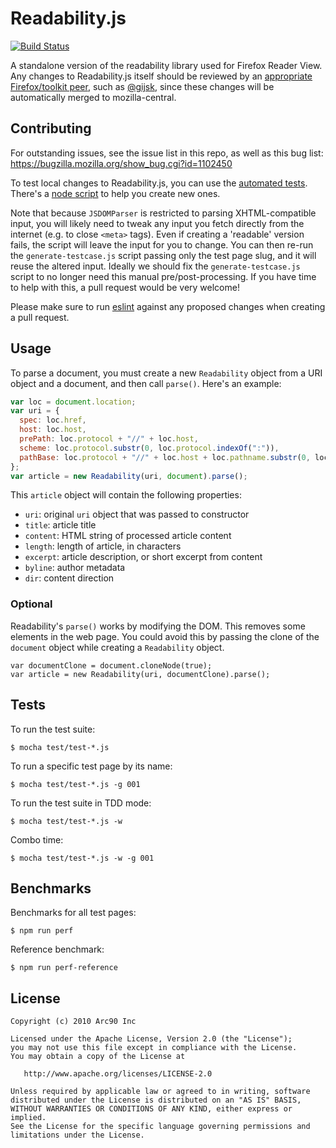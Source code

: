 # Readability.js

[![Build Status](https://travis-ci.org/mozilla/readability.svg?branch=master)](https://travis-ci.org/mozilla/readability)

A standalone version of the readability library used for Firefox Reader View. Any changes to Readability.js itself should be reviewed by an [appropriate Firefox/toolkit peer](https://wiki.mozilla.org/Modules/Firefox), such as [@gijsk](https://github.com/gijsk), since these changes will be automatically merged to mozilla-central.

## Contributing

For outstanding issues, see the issue list in this repo, as well as this bug list: https://bugzilla.mozilla.org/show_bug.cgi?id=1102450

To test local changes to Readability.js, you can use the [automated tests](#tests). There's a [node script](https://github.com/mozilla/readability/blob/master/test/generate-testcase.js) to help you create new ones.

Note that because `JSDOMParser` is restricted to parsing XHTML-compatible input, you will likely need to tweak any input you fetch directly from the internet (e.g. to close `<meta>` tags). Even if creating a 'readable' version fails, the script will leave the input for you to change. You can then re-run the `generate-testcase.js` script passing only the test page slug, and it will reuse the altered input. Ideally we should fix the `generate-testcase.js` script to no longer need this manual pre/post-processing. If you have time to help with this, a pull request would be very welcome!

Please make sure to run [eslint](http://eslint.org/) against any proposed changes when creating a pull request.

## Usage

To parse a document, you must create a new `Readability` object from a URI object and a document, and then call `parse()`. Here's an example:

```javascript
var loc = document.location;
var uri = {
  spec: loc.href,
  host: loc.host,
  prePath: loc.protocol + "//" + loc.host,
  scheme: loc.protocol.substr(0, loc.protocol.indexOf(":")),
  pathBase: loc.protocol + "//" + loc.host + loc.pathname.substr(0, loc.pathname.lastIndexOf("/") + 1)
};
var article = new Readability(uri, document).parse();
```

This `article` object will contain the following properties:

* `uri`: original `uri` object that was passed to constructor
* `title`: article title
* `content`: HTML string of processed article content
* `length`: length of article, in characters
* `excerpt`: article description, or short excerpt from content
* `byline`: author metadata
* `dir`: content direction

### Optional

Readability's `parse()` works by modifying the DOM. This removes some elements in the web page. You could avoid this by passing the clone of the `document` object while creating a `Readability` object.


```
var documentClone = document.cloneNode(true); 
var article = new Readability(uri, documentClone).parse();   
```

## Tests

To run the test suite:

    $ mocha test/test-*.js

To run a specific test page by its name:

    $ mocha test/test-*.js -g 001

To run the test suite in TDD mode:

    $ mocha test/test-*.js -w

Combo time:

    $ mocha test/test-*.js -w -g 001

## Benchmarks

Benchmarks for all test pages:

    $ npm run perf

Reference benchmark:

    $ npm run perf-reference

## License

    Copyright (c) 2010 Arc90 Inc

    Licensed under the Apache License, Version 2.0 (the "License");
    you may not use this file except in compliance with the License.
    You may obtain a copy of the License at

       http://www.apache.org/licenses/LICENSE-2.0

    Unless required by applicable law or agreed to in writing, software
    distributed under the License is distributed on an "AS IS" BASIS,
    WITHOUT WARRANTIES OR CONDITIONS OF ANY KIND, either express or implied.
    See the License for the specific language governing permissions and
    limitations under the License.
